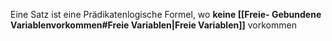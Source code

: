 Eine Satz ist eine Prädikatenlogische Formel, wo **keine [[Freie- Gebundene Variablenvorkommen#Freie Variablen|Freie Variablen]]** vorkommen 